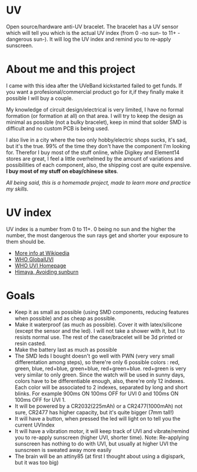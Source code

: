 UV
===

Open source/hardware anti-UV bracelet. The bracelet has a UV sensor which will tell you which is the actual UV index (from 0 -no sun- to 11+ -dangerous sun-). It will log the UV index and remind you to re-apply sunscreen.


About me and this project
=========================
I came with this idea after the UVeBand kickstarted failed to get funds. If you want a profesional/commercial product go for it,if they finally make it possible I will buy a couple.

My knowledge of circuit design/electrical is very limited, I have no formal formation (or formation at all) on that area.
I will try to keep the design as minimal as possible (not a bulky bracelet), keep in mind that solder SMD is difficult and no custom PCB is being used.

I also live in a city where the two only hobby/electric shops sucks, it's sad, but it's the true. 99% of the time they don't have the component I'm looking for. Therefor I buy most of the stuff online, while Digikey and Element14 stores are great, I feel a little overhelmed by the amount of variations and possibilities of each component, also, the shipping cost are quite expensive. **I buy most of my stuff on ebay/chinese sites**.



*All being said, this is a homemade project, made to learn more and practice my skills.*

UV index
========
UV index is a number from 0 to 11+. 
0 being no sun and the higher the number, the most dangerous the sun rays get and shorter your exposure to them should be.

* [More info at Wikipedia](http://en.wikipedia.org/wiki/Ultraviolet_index)
* [WHO GlobalUVI](http://www.who.int/uv/publications/en/GlobalUVI.pdf)
* [WHO UVI Homepage](http://www.who.int/uv/en/)
* [Himaya, Avoiding sunburn](http://www.himaya.com/solar/avoidsunburn.html)



Goals
=====
* Keep it as small as possible (using SMD components, reducing features when possible) and as cheap as possible.
* Make it waterproof (as much as possible). Cover it with latex/silicone (except the sensor and the led). I will not take a shower with it, but I to resists normal use. The rest of the case/bracelet will be 3d printed or resin casted.
* Make the battery last as much as possible
* The SMD leds I bought doesn't go well with PWN (very very small differentation among steps), so there're only 6 possible colors : red, green, blue, red+blue, green+blue, red+green+blue. red+green is very very similar to only green. Since the watch will be used in sunny days, colors have to be differentiable enough, also, there're only 12 indexes. Each color will be associated to 2 indexes, separated by long and short blinks. For example 900ms ON 100ms OFF for UVI 0 and 100ms ON 100ms OFF for UVI 1.
* It will be powered by a CR2032(225mAh) or a CR2477(1000mAh) not sure, CR2477 has higher capacity, but it's quite bigger (7mm tall!)
* It will have a button, when pressed the led will light on to tell you the current UVIndex
* It will have a vibration motor, it will keep track of UVI and vibrate/remind you to re-apply sunscreen (higher UVI, shorter time). Note: Re-applying sunscreen has nothing to do with UVI, but usually at higher UVI the sunscreen is sweated away more easily
* The brain will be an attiny85 (at first I thought about using a digispark, but it was too big)



